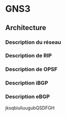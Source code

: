 # GNS3

## Architecture


### Description du réseau

### Description de RIP

### Description de OPSF

### Description iBGP

### Description eBGP
jksqbiuliuugubQSDFGH